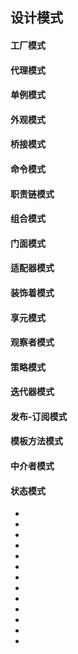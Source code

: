 <!--
 * @Author: your name
 * @Date: 2021-09-07 19:27:14
 * @LastEditTime: 2021-09-07 20:00:55
 * @LastEditors: Please set LastEditors
 * @Description: In User Settings Edit
 * @FilePath: \notes\study notes\设计模式\设计模式.md
-->

## 设计模式

<!-- ---------------------------- -->

#### 工厂模式

#### 代理模式

#### 单例模式

#### 外观模式

<!-- ---------------------------- -->

#### 桥接模式

#### 命令模式

#### 职责链模式

<!-- ---------------------------- -->

#### 组合模式

#### 门面模式

#### 适配器模式

#### 装饰着模式

#### 享元模式

#### 观察者模式

<!-- ---------------------------- -->

#### 策略模式

#### 迭代器模式

#### 发布-订阅模式

#### 模板方法模式

#### 中介者模式

#### 状态模式

<!-- ---------------------------- -->

-
-
-
-
-
-
-
-
-
-
-
-
-
